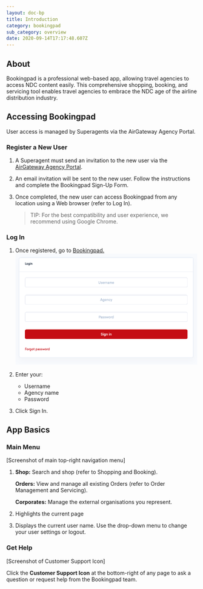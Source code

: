 ```yaml
---
layout: doc-bp
title: Introduction
category: bookingpad
sub_category: overview
date: 2020-09-14T17:17:48.607Z
---
```

## About

Bookingpad is a professional web-based app, allowing travel agencies to access NDC content easily. This comprehensive shopping, booking, and servicing tool enables travel agencies to embrace the NDC age of the airline distribution industry.

## Accessing Bookingpad

User access is managed by Superagents via the AirGateway Agency Portal.

### Register a New User

1. A Superagent must send an invitation to the new user via the [AirGateway Agency Portal](https://agency.airgateway.com/).
2. An email invitation will be sent to the new user. Follow the instructions and complete the Bookingpad Sign-Up Form.
3. Once completed, the new user can access Bookingpad from any location using a Web browser (refer to Log In).

   > TIP: For the best compatibility and user experience, we recommend
   using Google Chrome.

### Log In

1. Once registered, go to [Bookingpad.](https://app.airgateway.net/)
   ![Log in screen of Bookingpad](/assets/uploads/bp-login.png)

2. Enter your:

   * Username
   * Agency name
   * Password
3. Click Sign In.

## **App Basics**

### **Main Menu**

\[Screenshot of main top-right navigation menu]

1. **Shop:** Search and shop (refer to Shopping and Booking).

   **Orders:** View and manage all existing Orders (refer to Order Management and Servicing).

   **Corporates:** Manage the external organisations you represent.
2. Highlights the current page
3. Displays the current user name. Use the drop-down menu to change your user settings or logout.

### **Get Help**

\[Screenshot of Customer Support Icon]

Click the **Customer Support Icon** at the bottom-right of any page to ask a question or request help from the Bookingpad team.